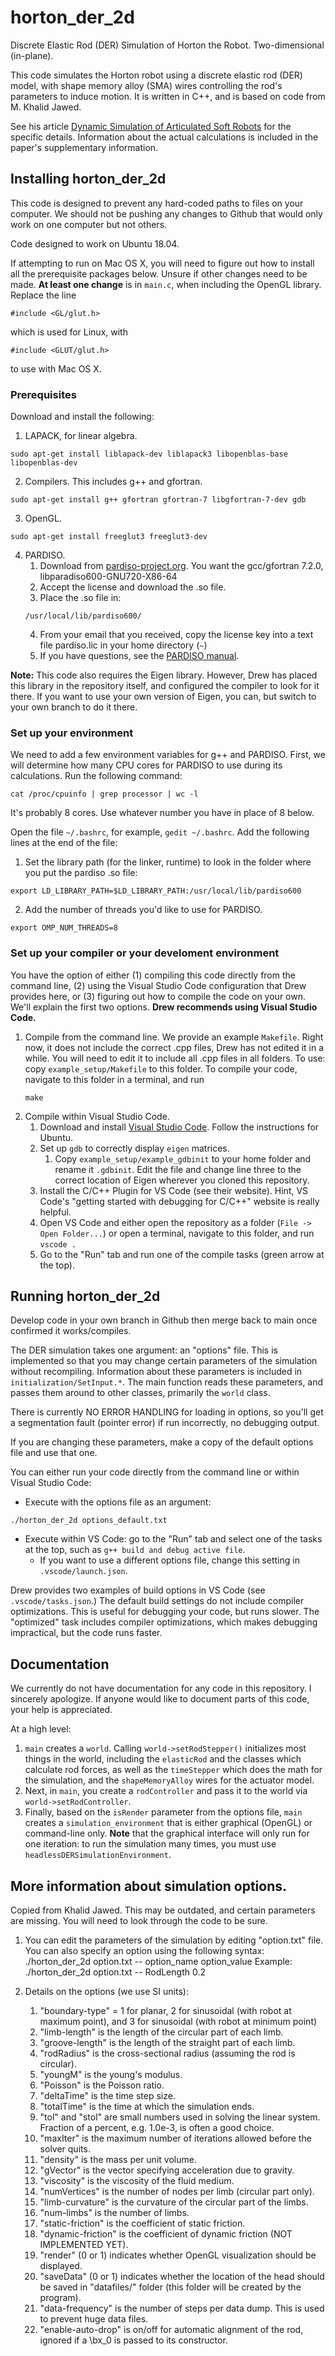 # horton_der_2d
Discrete Elastic Rod (DER) Simulation of Horton the Robot. Two-dimensional (in-plane).

This code simulates the Horton robot using a discrete elastic rod (DER) model, with shape memory alloy (SMA) wires controlling the rod's parameters to induce motion. It is written in C++, and is based on code from M. Khalid Jawed. 

See his article [Dynamic Simulation of Articulated Soft Robots](https://www.nature.com/articles/s41467-020-15651-9) for the specific details. Information about the actual calculations is included in the paper's supplementary information.

## Installing horton_der_2d

This code is designed to prevent any hard-coded paths to files on your computer. We should not be pushing any changes to Github that would only work on one computer but not others.

Code designed to work on Ubuntu 18.04.

If attempting to run on Mac OS X, you will need to figure out how to install all the prerequisite packages below. 
Unsure if other changes need to be made.
**At least one change** is in `main.c`, when including the OpenGL library.
Replace the line
```
#include <GL/glut.h>
```
which is used for Linux, with
```
#include <GLUT/glut.h>
```
to use with Mac OS X.

### Prerequisites

Download and install the following:

1. LAPACK, for linear algebra.
```
sudo apt-get install liblapack-dev liblapack3 libopenblas-base libopenblas-dev
```
2. Compilers. This includes g++ and gfortran.
```
sudo apt-get install g++ gfortran gfortran-7 libgfortran-7-dev gdb
```
3. OpenGL.
```
sudo apt-get install freeglut3 freeglut3-dev
```
4. PARDISO.
	1. Download from [pardiso-project.org](pardiso-project.org). You want the gcc/gfortran 7.2.0, libparadiso600-GNU720-X86-64
	2. Accept the license and download the .so file.
	3. Place the .so file in:
	```
	/usr/local/lib/pardiso600/
	```
	4. From your email that you received, copy the license key into a text file pardiso.lic in your home directory (`~`)
	5. If you have questions, see the [PARDISO manual](https://pardiso-project.org/manual/manual.pdf).

**Note:** This code also requires the Eigen library. However, Drew has placed this library in the repository itself, and configured the compiler to look for it there. If you want to use your own version of Eigen, you can, but switch to your own branch to do it there.

### Set up your environment

We need to add a few environment variables for g++ and PARDISO. First, we will determine how many CPU cores for PARDISO to use during its calculations. Run the following command:
```
cat /proc/cpuinfo | grep processor | wc -l
```
It's probably 8 cores. Use whatever number you have in place of 8 below.

Open the file `~/.bashrc`, for example, `gedit ~/.bashrc`. Add the following lines at the end of the file:

1. Set the library path (for the linker, runtime) to look in the folder where you put the pardiso .so file:
```
export LD_LIBRARY_PATH=$LD_LIBRARY_PATH:/usr/local/lib/pardiso600
``` 
2. Add the number of threads you'd like to use for PARDISO.
```
export OMP_NUM_THREADS=8
```

### Set up your compiler or your develoment environment

You have the option of either (1) compiling this code directly from the command line, (2) using the Visual Studio Code configuration that Drew provides here, or (3) figuring out how to compile the code on your own. We'll explain the first two options. **Drew recommends using Visual Studio Code.**

1. Compile from the command line. We provide an example `Makefile`. Right now, it does not include the correct .cpp files, Drew has not edited it in a while. You will need to edit it to include all .cpp files in all folders. To use: copy `example_setup/Makefile` to this folder. To compile your code, navigate to this folder in a terminal, and run 
	```
	make
	```
2. Compile within Visual Studio Code.
	1. Download and install [Visual Studio Code](https://code.visualstudio.com/download). Follow the instructions for Ubuntu.
	2. Set up `gdb` to correctly display `eigen` matrices. 
		1. Copy `example_setup/example_gdbinit` to your home folder and rename it `.gdbinit`. Edit the file and change line three to the correct location of Eigen wherever you cloned this repository.
	3. Install the C/C++ Plugin for VS Code (see their website). Hint, VS Code's "getting started with debugging for C/C++" website is really helpful.
	4. Open VS Code and either open the repository as a folder (`File -> Open Folder...`) or open a terminal, navigate to this folder, and run `vscode .`
	5. Go to the "Run" tab and run one of the compile tasks (green arrow at the top).

## Running horton_der_2d

Develop code in your own branch in Github then merge back to main once confirmed it works/compiles.

The DER simulation takes one argument: an "options" file. This is implemented so that you may change certain parameters of the simulation without recompiling. Information about these parameters is included in `initialization/SetInput.*`. The main function reads these parameters, and passes them around to other classes, primarily the `world` class.

There is currently NO ERROR HANDLING for loading in options, so you'll get a segmentation fault (pointer error) if run incorrectly, no debugging output.

If you are changing these parameters, make a copy of the default options file and use that one.

You can either run your code directly from the command line or within Visual Studio Code:

* Execute with the options file as an argument: 
```
./horton_der_2d options_default.txt
```
* Execute within VS Code: go to the "Run" tab and select one of the tasks at the top, such as `g++ build and debug active file`.
	* If you want to use a different options file, change this setting in `.vscode/launch.json`.

Drew provides two examples of build options in VS Code (see `.vscode/tasks.json`.) The default build settings do not include compiler optimizations. This is useful for debugging your code, but runs slower. The "optimized" task includes compiler optimizations, which makes debugging impractical, but the code runs faster.

## Documentation

We currently do not have documentation for any code in this repository. I sincerely apologize. If anyone would like to document parts of this code, your help is appreciated.

At a high level:
1. `main` creates a `world`. Calling `world->setRodStepper()` initializes most things in the world, including the `elasticRod` and the classes which calculate rod forces, as well as the `timeStepper` which does the math for the simulation, and the `shapeMemoryAlloy` wires for the actuator model. 
1. Next, in `main`, you create a `rodController` and pass it to the world via `world->setRodController`. 
1. Finally, based on the `isRender` parameter from the options file, `main` creates a `simulation_environment` that is either graphical (OpenGL) or command-line only. **Note** that the graphical interface will only run for one iteration: to run the simulation many times, you must use `headlessDERSimulationEnvironment`.

## More information about simulation options.

Copied from Khalid Jawed. This may be outdated, and certain parameters are missing. You will need to look through the code to be sure.

1. You can edit the parameters of the simulation by editing "option.txt" file. You can also specify an option using the following syntax:
./horton_der_2d option.txt -- option_name option_value
Example: ./horton_der_2d option.txt -- RodLength 0.2

1. Details on the options (we use SI units): 
	1. "boundary-type" = 1 for planar, 2 for sinusoidal (with robot at maximum point), and 3 for sinusoidal (with robot at minimum point)
    1. "limb-length" is the length of the circular part of each limb.
    1. "groove-length" is the length of the straight part of each limb.
    1. "rodRadius" is the cross-sectional radius (assuming the rod is circular).
    1. "youngM" is the young's modulus.
    1. "Poisson" is the Poisson ratio.
    1. "deltaTime" is the time step size.
    1. "totalTime" is the time at which the simulation ends.
    1. "tol" and "stol" are small numbers used in solving the linear system. Fraction of a percent, e.g. 1.0e-3, is often a good choice.
    1. "maxIter" is the maximum number of iterations allowed before the solver quits.
    1. "density" is the mass per unit volume.
    1. "gVector" is the vector specifying acceleration due to gravity.
    1. "viscosity" is the viscosity of the fluid medium.
    1. "numVertices" is the number of nodes per limb (circular part only).
    1. "limb-curvature" is the curvature of the circular part of the limbs.
    1. "num-limbs" is the number of limbs.
    1. "static-friction" is the coefficient of static friction.
    1. "dynamic-friction" is the coefficient of dynamic friction (NOT IMPLEMENTED YET).
    1. "render" (0 or 1) indicates whether OpenGL visualization should be displayed.
    1. "saveData" (0 or 1) indicates whether the location of the head should be saved in "datafiles/" folder (this folder will be created by the program).
    1. "data-frequency" is the number of steps per data dump. This is used to prevent huge data files.
    1. "enable-auto-drop" is on/off for automatic alignment of the rod, ignored if a \bx_0 is passed to its constructor.